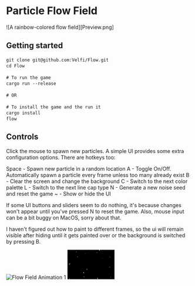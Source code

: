 # Particle Flow Field

![A rainbow-colored flow field][Preview.png]

## Getting started

```shell
git clone git@github.com:Velfi/Flow.git
cd Flow

# To run the game
cargo run --release

# OR

# To install the game and the run it
cargo install
flow
```

## Controls

Click the mouse to spawn new particles. A simple UI provides some extra configuration options. There are hotkeys too:

Space - Spawn new particle in a random location
A - Toggle On/Off. Automatically spawn a particle every frame unless too many already exist
B - Clear the screen and change the background
C - Switch to the next color palette
L - Switch to the next line cap type
N - Generate a new noise seed and reset the game
~ - Show or hide the UI

If some UI buttons and sliders seem to do nothing, it's because changes won't appear until you've pressed N to reset the game.
Also, mouse input can be a bit buggy on MacOS, sorry about that.

I haven't figured out how to paint to different frames, so the ui will remain visible after hiding until it gets painted over or the background is switched by pressing B.

![Flow Field Animation 1](FlowFieldAnimation1.gif)
![Flow Field Animation 2](FlowFieldAnimation2.gif)
